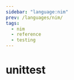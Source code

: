 ```yaml
---
sidebar: "language:nim"
prev: /languages/nim/
tags:
  - nim
  - reference
  - testing
---
```


# unittest

<!--
TODO: Finish this reference
TODO: Add tutorial and link to it
TODO: Add any recipes and link to them
-->
